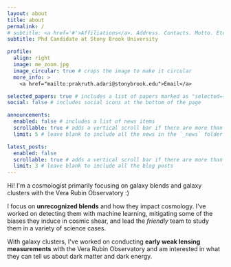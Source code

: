 ```yaml
---
layout: about
title: about
permalink: /
# subtitle: <a href='#'>Affiliations</a>. Address. Contacts. Motto. Etc.
subtitle: Phd Candidate at Stony Brook University

profile:
  align: right
  image: me_zoom.jpg
  image_circular: true # crops the image to make it circular
  more_info: >
    <a href="mailto:prakruth.adari@stonybrook.edu">Email</a>

selected_papers: true # includes a list of papers marked as "selected={true}"
social: false # includes social icons at the bottom of the page

announcements:
  enabled: false # includes a list of news items
  scrollable: true # adds a vertical scroll bar if there are more than 3 news items
  limit: 5 # leave blank to include all the news in the `_news` folder

latest_posts:
  enabled: false
  scrollable: true # adds a vertical scroll bar if there are more than 3 new posts items
  limit: 3 # leave blank to include all the blog posts
---
```



Hi! I'm a cosmologist primarily focusing on galaxy blends and galaxy clusters with the Vera Rubin Observatory :)

I focus on **unrecognized blends** and how they impact cosmology. I've worked on detecting them with machine learning, mitigating some of the biases they induce in cosmic shear, and lead the *friendly* team to study them in a variety of science cases.

With galaxy clusters, I've worked on conducting __early weak lensing measurements__ with the Vera Rubin Observatory and am interested in what they can tell us about dark matter and dark energy.


